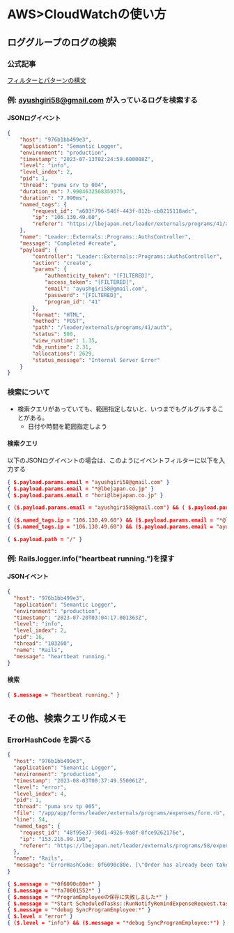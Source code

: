 # AWS>CloudWatchの使い方
## ロググループのログの検索
### 公式記事
[フィルターとパターンの構文](https://docs.aws.amazon.com/ja_jp/AmazonCloudWatch/latest/logs/FilterAndPatternSyntax.html#matching-terms-events)

### 例: ayushgiri58@gmail.com が入っているログを検索する
#### JSONログイベント
```json
{
    "host": "976b1bb499e3",
    "application": "Semantic Logger",
    "environment": "production",
    "timestamp": "2023-07-13T02:24:59.600008Z",
    "level": "info",
    "level_index": 2,
    "pid": 1,
    "thread": "puma srv tp 004",
    "duration_ms": 7.9904632568359375,
    "duration": "7.990ms",
    "named_tags": {
        "request_id": "a603f796-546f-443f-812b-cb8215118adc",
        "ip": "106.130.49.60",
        "referer": "https://lbejapan.net/leader/externals/programs/41/auth?access_token=pR3YSJ6nCWVqDxc8hXjlem2OHuJY7Hxp8NS-d-kriA0"
    },
    "name": "Leader::Externals::Programs::AuthsController",
    "message": "Completed #create",
    "payload": {
        "controller": "Leader::Externals::Programs::AuthsController",
        "action": "create",
        "params": {
            "authenticity_token": "[FILTERED]",
            "access_token": "[FILTERED]",
            "email": "ayushgiri58@gmail.com",
            "password": "[FILTERED]",
            "program_id": "41"
        },
        "format": "HTML",
        "method": "POST",
        "path": "/leader/externals/programs/41/auth",
        "status": 500,
        "view_runtime": 1.35,
        "db_runtime": 2.31,
        "allocations": 2629,
        "status_message": "Internal Server Error"
    }
}
```

### 検索について
- 検索クエリがあっていても、範囲指定しないと、いつまでもグルグルすることがある。
  - 日付や時間を範囲指定しよう

#### 検索クエリ

以下のJSONログイベントの場合は、このようにイベントフィルターに以下を入力する
```json
{ $.payload.params.email = "ayushgiri58@gmail.com" }
{ $.payload.params.email = "*@lbejapan.co.jp" }
{ $.payload.params.email = "hori@lbejapan.co.jp" }
```

```json
{ ($.payload.params.email = "ayushgiri58@gmail.com") && ( $.payload.params.status_message != "Internal Server Error" ) }
```

```json
{ ($.named_tags.ip = "106.130.49.60") && ($.payload.params.email = "*@lbejapan.co.jp") }
{ ($.named_tags.ip = "106.130.49.60") && ($.payload.params.email = "ayushgiri58@gmail.com") }

```

```json
{ $.payload.path = "/" }
```



### 例: Rails.logger.info("heartbeat running.")を探す
#### JSONイベント
```json
{
  "host": "976b1bb499e3",
  "application": "Semantic Logger",
  "environment": "production",
  "timestamp": "2023-07-20T03:04:17.001363Z",
  "level": "info",
  "level_index": 2,
  "pid": 16,
  "thread": "103260",
  "name": "Rails",
  "message": "heartbeat running."
}
```
#### 検索
```json
{ $.message = "heartbeat running." }
```

## その他、検索クエリ作成メモ
### ErrorHashCode を調べる
```json
{
  "host": "976b1bb499e3",
  "application": "Semantic Logger",
  "environment": "production",
  "timestamp": "2023-08-03T00:37:49.550061Z",
  "level": "error",
  "level_index": 4,
  "pid": 1,
  "thread": "puma srv tp 005",
  "file": "/app/app/forms/leader/externals/programs/expenses/form.rb",
  "line": 54,
  "named_tags": {
    "request_id": "48f95e37-98d1-4926-9a8f-0fce9262176e",
    "ip": "153.216.99.190",
    "referer": "https://lbejapan.net/leader/externals/programs/58/expenses/edit"
  },
  "name": "Rails",
  "message": "ErrorHashCode: 0f6090c80e. [\"Order has already been taken\"]. {\"id\":null,\"remarks\":\"Bus from mochigahama to beppu eki (return trip)\",\"fare\":300,\"category\":\"local\",\"order\":1,\"program_join_leader_expense_id\":335,\"leader_id\":594,\"program_id\":58,\"created_at\":null,\"updated_at\":null,\"file\":{\"url\":null},\"original_filename\":null,\"no_receipt\":false}"
}
```

```json
{ $.message = "*0f6090c80e*" }
{ $.message = "*fa70801552*" }
{ $.message = "*ProgramEmployeeの保存に失敗しました*" }
{ $.message = "*Start ScheduledTasks::RunNotifyRemindExpenseRequest.task_run*" }
{ $.message = "*debug SyncProgramEmployee:*" }
{ $.level = "error" }
{ ($.level = "info") && ($.message = "*debug SyncProgramEmployee:*") }





```


